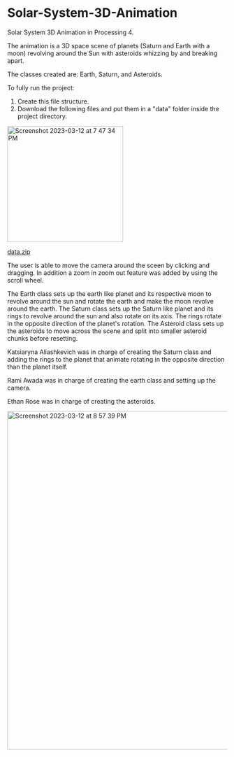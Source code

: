 # Solar-System-3D-Animation
Solar System 3D Animation in Processing 4.

The animation is a 3D space scene of planets (Saturn and Earth with a moon) revolving around the Sun with asteroids whizzing by and breaking apart.

The classes created are: Earth, Saturn, and Asteroids.

To fully run the project:

1. Create this file structure.
2. Download the following files and put them in a "data" folder inside the project directory.

<img width="265" alt="Screenshot 2023-03-12 at 7 47 34 PM" src="https://user-images.githubusercontent.com/113384816/224585105-30c81686-8475-4337-b23e-4114f2293aba.png">

[data.zip](https://github.com/cyberkatrina/Solar-System-3D-Animation/files/10952588/data.zip)

The user is able to move the camera around the sceen by clicking and dragging. In addition a zoom in zoom out feature was added by using the scroll wheel.

The Earth class sets up the earth like planet and its respective moon to revolve around the sun and rotate the earth and make the moon revolve around the earth.
The Saturn class sets up the Saturn like planet and its rings to revolve around the sun and also rotate on its axis. The rings rotate in the opposite direction of the planet's rotation.
The Asteroid class sets up the asteroids to move across the scene and split into smaller asteroid chunks before resetting.

Katsiaryna Aliashkevich was in charge of creating the Saturn class and adding the rings to the planet that animate rotating in the opposite direction than the planet itself.

Rami Awada was in charge of creating the earth class and setting up the camera.

Ethan Rose was in charge of creating the asteroids.

<img width="774" alt="Screenshot 2023-03-12 at 8 57 39 PM" src="https://user-images.githubusercontent.com/113384816/224591142-56334fa6-5bd7-417b-983e-cec2744a3236.png">
